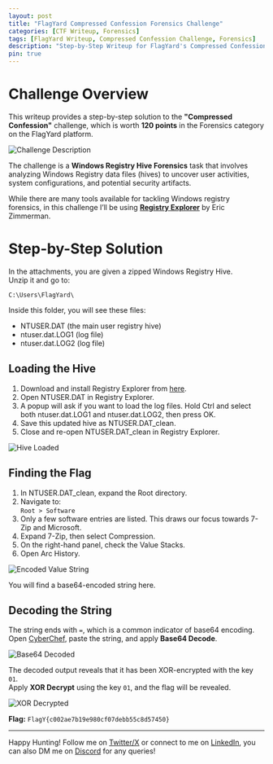 ```yaml
---
layout: post
title: "FlagYard Compressed Confession Forensics Challenge"
categories: [CTF Writeup, Forensics]
tags: [FlagYard Writeup, Compressed Confession Challenge, Forensics]
description: "Step-by-Step Writeup for FlagYard's Compressed Confession Forensics Challenge"
pin: true
---
```


# Challenge Overview
This writeup provides a step-by-step solution to the **"Compressed Confession"** challenge, which is worth **120 points** in the Forensics category on the FlagYard platform.

![Challenge Description](https://i.ibb.co/hJydzVQW/image.png)

The challenge is a **Windows Registry Hive Forensics** task that involves analyzing Windows Registry data files (hives) to uncover user activities, system configurations, and potential security artifacts.  

While there are many tools available for tackling Windows registry forensics, in this challenge I’ll be using **[Registry Explorer](https://www.sans.org/tools/registry-explorer)** by Eric Zimmerman.
# Step-by-Step Solution
In the attachments, you are given a zipped Windows Registry Hive.  
Unzip it and go to:

`C:\Users\FlagYard\`

Inside this folder, you will see these files:
- NTUSER.DAT (the main user registry hive)  
- ntuser.dat.LOG1 (log file)  
- ntuser.dat.LOG2 (log file)
## Loading the Hive
1. Download and install Registry Explorer from [here](https://www.sans.org/tools/registry-explorer).  
2. Open NTUSER.DAT in Registry Explorer. 
3. A popup will ask if you want to load the log files. Hold Ctrl and select both ntuser.dat.LOG1 and ntuser.dat.LOG2, then press OK.  
4. Save this updated hive as NTUSER.DAT_clean.  
5. Close and re-open NTUSER.DAT_clean in Registry Explorer.

![Hive Loaded](https://i.ibb.co/DDRm9w06/Screenshot-2025-08-31-145815.jpg)

## Finding the Flag
1. In NTUSER.DAT_clean, expand the Root directory.  
2. Navigate to:  
   `Root > Software`
3. Only a few software entries are listed. This draws our focus towards 7-Zip and Microsoft.
4. Expand 7-Zip, then select Compression.  
5. On the right-hand panel, check the Value Stacks.  
6. Open Arc History.

![Encoded Value String](https://i.ibb.co/6JspxQ3t/image-1.jpg)

You will find a base64-encoded string here.
## Decoding the String
The string ends with `=`, which is a common indicator of base64 encoding.  
Open [CyberChef](https://cyberchef.io), paste the string, and apply **Base64 Decode**. 

![Base64 Decoded](https://i.ibb.co/2zHTBY1/image.png)

The decoded output reveals that it has been XOR-encrypted with the key `01`.  
Apply **XOR Decrypt** using the key `01`, and the flag will be revealed.

![XOR Decrypted](https://i.ibb.co/nMKZ4ZDq/image.png)

**Flag:** `FlagY{c002ae7b19e980cf07debb55c8d57450}`

---

Happy Hunting! Follow me on [Twitter/X](https://twitter.com/an0nbil) or connect to me on [LinkedIn](https://www.linkedin.com/in/realbilalsafdar/), you can also DM me on [Discord](https://discordapp.com/users/1275773488354824253) for any queries!
